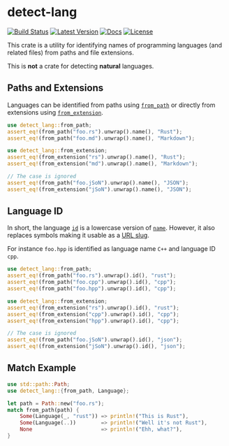 
# detect-lang

[![Build Status](https://travis-ci.org/vallentin/detect-lang.svg?branch=master)](https://travis-ci.org/vallentin/detect-lang)
[![Latest Version](https://img.shields.io/crates/v/detect-lang.svg)](https://crates.io/crates/detect-lang)
[![Docs](https://docs.rs/detect-lang/badge.svg)](https://docs.rs/detect_lang)
[![License](https://img.shields.io/github/license/vallentin/detect-lang.svg)](https://github.com/vallentin/detect-lang)

This crate is a utility for identifying names of programming languages (and related files) from paths and file extensions.

This is **not** a crate for detecting **natural** languages.

## Paths and Extensions

Languages can be identified from paths using [`from_path`]([fn.from_path.html](https://docs.rs/detect_lang/*/detect_lang/fn.from_path.html))
or directly from extensions using [`from_extension`]([fn.from_extension.html](https://docs.rs/detect_lang/*/detect_lang/fn.from_extension.html)).

```rust
use detect_lang::from_path;
assert_eq!(from_path("foo.rs").unwrap().name(), "Rust");
assert_eq!(from_path("foo.md").unwrap().name(), "Markdown");

use detect_lang::from_extension;
assert_eq!(from_extension("rs").unwrap().name(), "Rust");
assert_eq!(from_extension("md").unwrap().name(), "Markdown");

// The case is ignored
assert_eq!(from_path("foo.jSoN").unwrap().name(), "JSON");
assert_eq!(from_extension("jSoN").unwrap().name(), "JSON");
```

## Language ID

In short, the language [`id`](https://docs.rs/detect_lang/*/detect_lang/struct.Language.html#method.id)
is a lowercase version of [`name`](https://docs.rs/detect_lang/*/detect_lang/struct.Language.html#method.name).
However, it also replaces symbols making it usable as a [URL slug].

For instance `foo.hpp` is identified as language name `C++` and
language ID `cpp`.

[URL slug]: https://en.wikipedia.org/wiki/Clean_URL#Slug

```rust
use detect_lang::from_path;
assert_eq!(from_path("foo.rs").unwrap().id(), "rust");
assert_eq!(from_path("foo.cpp").unwrap().id(), "cpp");
assert_eq!(from_path("foo.hpp").unwrap().id(), "cpp");

use detect_lang::from_extension;
assert_eq!(from_extension("rs").unwrap().id(), "rust");
assert_eq!(from_extension("cpp").unwrap().id(), "cpp");
assert_eq!(from_extension("hpp").unwrap().id(), "cpp");

// The case is ignored
assert_eq!(from_path("foo.jSoN").unwrap().id(), "json");
assert_eq!(from_extension("jSoN").unwrap().id(), "json");
```

## Match Example

```rust
use std::path::Path;
use detect_lang::{from_path, Language};

let path = Path::new("foo.rs");
match from_path(path) {
    Some(Language(_, "rust")) => println!("This is Rust"),
    Some(Language(..))        => println!("Well it's not Rust"),
    None                      => println!("Ehh, what?"),
}
```
